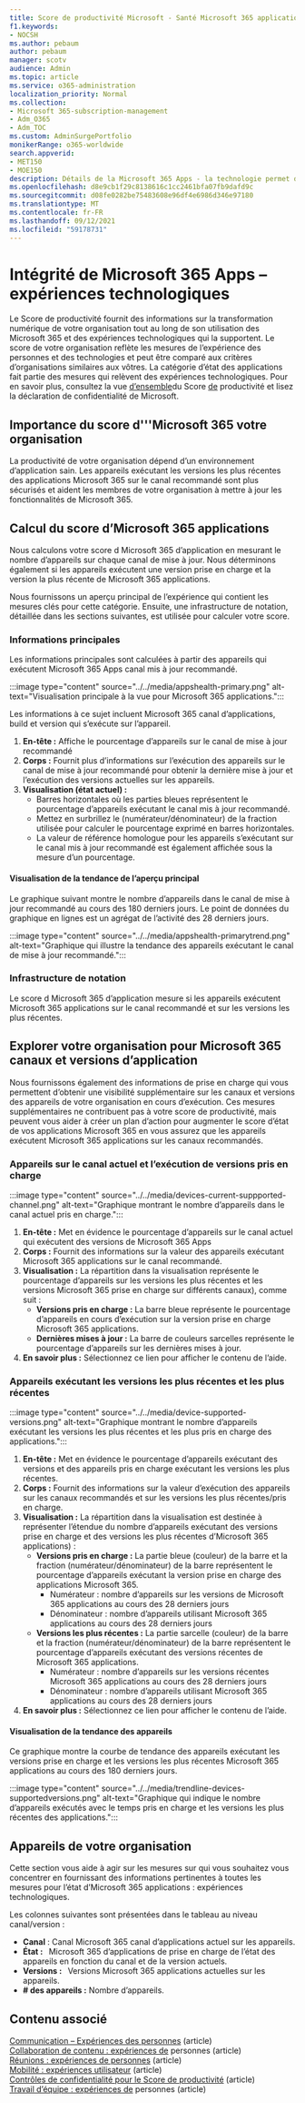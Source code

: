 ```yaml
---
title: Score de productivité Microsoft - Santé Microsoft 365 applications
f1.keywords:
- NOCSH
ms.author: pebaum
author: pebaum
manager: scotv
audience: Admin
ms.topic: article
ms.service: o365-administration
localization_priority: Normal
ms.collection:
- Microsoft 365-subscription-management
- Adm_O365
- Adm_TOC
ms.custom: AdminSurgePortfolio
monikerRange: o365-worldwide
search.appverid:
- MET150
- MOE150
description: Détails de la Microsoft 365 Apps - la technologie permet d’obtenir un score de productivité.
ms.openlocfilehash: d8e9cb1f29c8138616c1cc2461bfa07fb9dafd9c
ms.sourcegitcommit: d08fe0282be75483608e96df4e6986d346e97180
ms.translationtype: MT
ms.contentlocale: fr-FR
ms.lasthandoff: 09/12/2021
ms.locfileid: "59178731"
---
```

# <a name="microsoft-365-apps-health--technology-experiences"></a>Intégrité de Microsoft 365 Apps – expériences technologiques

Le Score de productivité fournit des informations sur la transformation numérique de votre organisation tout au long de son utilisation des Microsoft 365 et des expériences technologiques qui la supportent. Le score de votre organisation reflète les mesures de l’expérience des personnes et des technologies et peut être comparé aux critères d’organisations similaires aux vôtres. La catégorie d’état des applications fait partie des mesures qui relèvent des expériences technologiques. Pour en savoir plus, consultez la vue [d’ensemble](https://privacy.microsoft.com/privacystatement)du Score [de](productivity-score.md) productivité et lisez la déclaration de confidentialité de Microsoft.

## <a name="why-your-organization39s-microsoft-365-apps-health-score-matters"></a>Importance du score d'&#39;'Microsoft 365 votre organisation

La productivité de votre organisation dépend d’un environnement d’application sain. Les appareils exécutant les versions les plus récentes des applications Microsoft 365 sur le canal recommandé sont plus sécurisés et aident les membres de votre organisation à mettre à jour les fonctionnalités de Microsoft 365.

## <a name="how-we-calculate-the-microsoft-365-apps-health-score"></a>Calcul du score d’Microsoft 365 applications

Nous calculons votre score d Microsoft 365 d’application en mesurant le nombre d’appareils sur chaque canal de mise à jour. Nous déterminons également si les appareils exécutent une version prise en charge et la version la plus récente de Microsoft 365 applications.

Nous fournissons un aperçu principal de l’expérience qui contient les mesures clés pour cette catégorie. Ensuite, une infrastructure de notation, détaillée dans les sections suivantes, est utilisée pour calculer votre score.

### <a name="primary-insight"></a>Informations principales

Les informations principales sont calculées à partir des appareils qui exécutent Microsoft 365 Apps canal mis à jour recommandé.

:::image type="content" source="../../media/appshealth-primary.png" alt-text="Visualisation principale à la vue pour Microsoft 365 applications.":::

Les informations à ce sujet incluent Microsoft 365 canal d’applications, build et version qui s’exécute sur l’appareil.

1. **En-tête :**  Affiche le pourcentage d’appareils sur le canal de mise à jour recommandé
1. **Corps :**  Fournit plus d’informations sur l’exécution des appareils sur le canal de mise à jour recommandé pour obtenir la dernière mise à jour et l’exécution des versions actuelles sur les appareils.
1. **Visualisation (état actuel) :**
    - Barres horizontales où les parties bleues représentent le pourcentage d’appareils exécutant le canal mis à jour recommandé.
    - Mettez en surbrillez le (numérateur/dénominateur) de la fraction utilisée pour calculer le pourcentage exprimé en barres horizontales.
    - La valeur de référence homologue pour les appareils s’exécutant sur le canal mis à jour recommandé est également affichée sous la mesure d’un pourcentage.

#### <a name="trend-visualization-of-the-primary-insight"></a>Visualisation de la tendance de l’aperçu principal

Le graphique suivant montre le nombre d’appareils dans le canal de mise à jour recommandé au cours des 180 derniers jours. Le point de données du graphique en lignes est un agrégat de l’activité des 28 derniers jours.

:::image type="content" source="../../media/appshealth-primarytrend.png" alt-text="Graphique qui illustre la tendance des appareils exécutant le canal de mise à jour recommandé.":::

### <a name="scoring-framework"></a>Infrastructure de notation

Le score d Microsoft 365 d’application mesure si les appareils exécutent Microsoft 365 applications sur le canal recommandé et sur les versions les plus récentes.

## <a name="explore-your-organization-microsoft-365-app-channels-and-versions"></a>Explorer votre organisation pour Microsoft 365 canaux et versions d’application

Nous fournissons également des informations de prise en charge qui vous permettent d’obtenir une visibilité supplémentaire sur les canaux et versions des appareils de votre organisation en cours d’exécution. Ces mesures supplémentaires ne contribuent pas à votre score de productivité, mais peuvent vous aider à créer un plan d’action pour augmenter le score d’état de vos applications Microsoft 365 en vous assurez que les appareils exécutent Microsoft 365 applications sur les canaux recommandés.

### <a name="devices-on-current-channel-and-running-supported-versions"></a>Appareils sur le canal actuel et l’exécution de versions pris en charge

:::image type="content" source="../../media/devices-current-suppported-channel.png" alt-text="Graphique montrant le nombre d’appareils dans le canal actuel pris en charge.":::

1. **En-tête :**  Met en évidence le pourcentage d’appareils sur le canal actuel qui exécutent des versions de Microsoft 365 Apps
1. **Corps :**  Fournit des informations sur la valeur des appareils exécutant Microsoft 365 applications sur le canal recommandé.
1. **Visualisation :**  La répartition dans la visualisation représente le pourcentage d’appareils sur les versions les plus récentes et les versions Microsoft 365 prise en charge sur différents canaux), comme suit :
    - **Versions pris en charge :** La barre bleue représente le pourcentage d’appareils en cours d’exécution sur la version prise en charge Microsoft 365 applications.
    - **Dernières mises à jour :** La barre de couleurs sarcelles représente le pourcentage d’appareils sur les dernières mises à jour.
1. **En savoir plus :**   Sélectionnez ce lien pour afficher le contenu de l’aide.

### <a name="devices-running-latest-and-supported-versions"></a>Appareils exécutant les versions les plus récentes et les plus récentes

:::image type="content" source="../../media/device-supported-versions.png" alt-text="Graphique montrant le nombre d’appareils exécutant les versions les plus récentes et les plus pris en charge des applications.":::

1. **En-tête :**  Met en évidence le pourcentage d’appareils exécutant des versions et des appareils pris en charge exécutant les versions les plus récentes.
1. **Corps :**  Fournit des informations sur la valeur d’exécution des appareils sur les canaux recommandés et sur les versions les plus récentes/pris en charge.
1. **Visualisation :** La répartition dans la visualisation est destinée à représenter l’étendue du nombre d’appareils exécutant des versions prise en charge et des versions les plus récentes d’Microsoft 365 applications) :
    - **Versions pris en charge :** La partie bleue (couleur) de la barre et la fraction (numérateur/dénominateur) de la barre représentent le pourcentage d’appareils exécutant la version prise en charge des applications Microsoft 365.
        - Numérateur : nombre d’appareils sur les versions de Microsoft 365 applications au cours des 28 derniers jours
        - Dénominateur : nombre d’appareils utilisant Microsoft 365 applications au cours des 28 derniers jours
    - **Versions les plus récentes :** La partie sarcelle (couleur) de la barre et la fraction (numérateur/dénominateur) de la barre représentent le pourcentage d’appareils exécutant des versions récentes de Microsoft 365 applications.
        - Numérateur : nombre d’appareils sur les versions récentes Microsoft 365 applications au cours des 28 derniers jours
        - Dénominateur : nombre d’appareils utilisant Microsoft 365 applications au cours des 28 derniers jours
1. **En savoir plus :**   Sélectionnez ce lien pour afficher le contenu de l’aide.

#### <a name="trend-visualization-of-the-devices"></a>Visualisation de la tendance des appareils

Ce graphique montre la courbe de tendance des appareils exécutant les versions prise en charge et les versions les plus récentes Microsoft 365 applications au cours des 180 derniers jours.

:::image type="content" source="../../media/trendline-devices-supportedversions.png" alt-text="Graphique qui indique le nombre d’appareils exécutés avec le temps pris en charge et les versions les plus récentes des applications.":::

## <a name="devices-in-your-organization"></a>Appareils de votre organisation

Cette section vous aide à agir sur les mesures sur qui vous souhaitez vous concentrer en fournissant des informations pertinentes à toutes les mesures pour l’état d’Microsoft 365 applications : expériences technologiques.

Les colonnes suivantes sont présentées dans le tableau au niveau canal/version :

- **Canal** : Canal Microsoft 365 canal d’applications actuel sur les appareils.
- **État :**   Microsoft 365 d’applications de prise en charge de l’état des appareils en fonction du canal et de la version actuels.
- **Versions :**   Versions Microsoft 365 applications actuelles sur les appareils.
- **# des appareils :**  Nombre d’appareils.

## <a name="related-content"></a>Contenu associé

[Communication – Expériences des personnes](communication.md) (article)\
[Collaboration de contenu : expériences de](content-collaboration.md) personnes (article)\
[Réunions : expériences de personnes](meetings.md) (article)\
[Mobilité : expériences utilisateur](mobility.md) (article)\
[Contrôles de confidentialité pour le Score de productivité](privacy.md) (article)\
[Travail d’équipe : expériences de](teamwork.md) personnes (article)